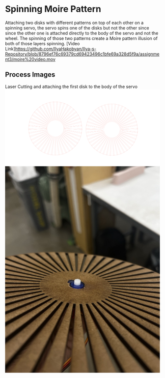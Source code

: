 # Spinning Moire Pattern
Attaching two disks with different patterns on top of each other on a spinning servo, the servo spins one of the disks but not the other since since the other one is attached directly to the body of the servo and not the wheel. The spinning of those two patterns create a Moire pattern illusion of both of those layers spinning.
[Video Link]https://github.com/IlyaHakobyan/Ilya-s-Repository/blob/8796ef76c69379cd69423496c1bfe69a328d5f9a/assignment3/moire%20video.mov

## Process Images
Laser Cutting and attaching the first disk to the body of the servo
![LaserCut](moireLasercut.png)
![Prototype](MoirePrototype.jpeg)






